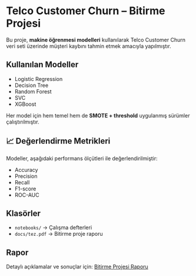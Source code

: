 # Telco Customer Churn – Bitirme Projesi

Bu proje, **makine öğrenmesi modelleri** kullanılarak Telco Customer Churn veri seti üzerinde müşteri kaybını tahmin etmek amacıyla yapılmıştır.  

## Kullanılan Modeller
- Logistic Regression  
- Decision Tree  
- Random Forest  
- SVC  
- XGBoost  

Her model için hem temel hem de **SMOTE + threshold** uygulanmış sürümler çalıştırılmıştır.  

## 📈 Değerlendirme Metrikleri
Modeller, aşağıdaki performans ölçütleri ile değerlendirilmiştir:

- Accuracy  
- Precision  
- Recall  
- F1-score  
- ROC-AUC  

## Klasörler
- `notebooks/` → Çalışma defterleri  
- `docs/tez.pdf` → Bitirme proje raporu  

## Rapor
Detaylı açıklamalar ve sonuçlar için: [Bitirme Projesi Raporu](docs/tez.pdf)
